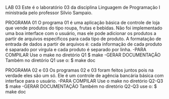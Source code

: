 LAB 03
Este é o laboratório 03 da disciplina Linguagem de Programação I ministrada pelo professor Silvio Sampaio.

PROGRAMA 01
O programa 01 é uma aplicação básica de controle de loja que vende produtos do tipo roupa, frutas e bebidas.
Não foi implementado uma boa interface com o usuário, mas ele pode adicionar os produtos a partir de arquivos especificos para cada tipo de produto. A formatação de entrada de dados a partir de arquivos é: cada informação de cada produto é saparado por virgula e cada produto é separado por linha.
  -PARA COMPILAR 
    Use o make no diretório Q1
     $ make
  -GERAR DOCUMENTAÇÂO
    Também no diretório Q1 use o:
     $ make doc


PROGRAMA 02 e 03
Os programas 02 e 03 foram feitos juntos pois na verdade eles são um só. Ele é um controle de agência bancária básica com interface para o usuário.
    -PARA COMPILAR 
    Use o make no diretório Q2-Q3
     $ make
  -GERAR DOCUMENTAÇÂO
    Também no diretório Q2-Q3 use o:
     $ make doc
